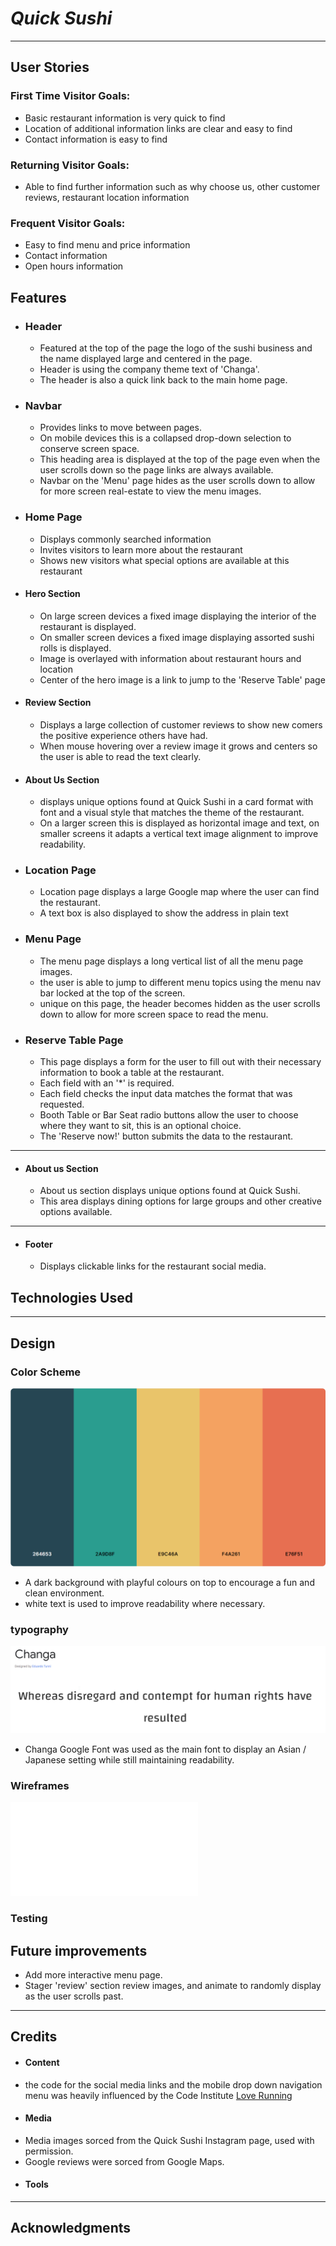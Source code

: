 # *Quick Sushi*
---
## User Stories

### First Time Visitor Goals:
*	Basic restaurant information is very quick to find
*	Location of additional information links are clear and easy to find
*	Contact information is easy to find

### Returning Visitor Goals:
*	Able to find further information such as why choose us, other customer reviews, restaurant location information

### Frequent Visitor Goals:
*	Easy to find menu and price information
*	Contact information 
*	Open hours information


## Features

+ ### Header
    * Featured at the top of the page the logo of the sushi business and the name displayed large and centered in the page.
    * Header is using the company theme text of 'Changa'.
    * The header is also a quick link back to the main home page.



+ ### Navbar
    * Provides links to move between pages.
    * On mobile devices this is a collapsed drop-down selection to conserve screen space. 
    * This heading area is displayed at the top of the page even when the user scrolls down so the page links are always available. 
    * Navbar on the 'Menu' page hides as the user scrolls down to allow for more screen real-estate to view the menu images.


+ ### Home Page
    * Displays commonly searched information
    * Invites visitors to learn more about the restaurant
    * Shows new visitors what special options are available at this restaurant


+ #### Hero Section
    * On large screen devices a fixed image displaying the interior of the restaurant is displayed.
    * On smaller screen devices a fixed image displaying assorted sushi rolls is displayed.
    * Image is overlayed with information about restaurant hours and location
    * Center of the hero image is a link to jump to the 'Reserve Table' page 


+ #### Review Section
    * Displays a large collection of customer reviews to show new comers the positive experience others have had. 
    * When mouse hovering over a review image it grows and centers so the user is able to read the text clearly. 


+ #### About Us Section
    * displays unique options found at Quick Sushi in a card format with font and a visual style that matches the theme of the restaurant. 
    * On a larger screen this is displayed as horizontal image and text, on smaller screens it adapts a vertical text image alignment to improve readability. 



+ ### Location Page
    * Location page displays a large Google map where the user can find the restaurant.
    * A text box is also displayed to show the address in plain text


+ ### Menu Page
    * The menu page displays a long vertical list of all the menu page images.
    * the user is able to jump to different menu topics using the menu nav bar locked at the top of the screen.
    * unique on this page, the header becomes hidden as the user scrolls down to allow for more screen space to read the menu.

+ ### Reserve Table Page
    * This page displays a form for the user to fill out with their necessary information to book a table at the restaurant.
    * Each field with an '*' is required.
    * Each field checks the input data matches the format that was requested.
    * Booth Table or Bar Seat radio buttons allow the user to choose where they want to sit, this is an optional choice.
    * The 'Reserve now!' button submits the data to the restaurant.

---
+ #### About us Section
    * About us section displays unique options found at Quick Sushi. 
    * This area displays dining options for large groups and other creative options available.

---
+ #### Footer

    * Displays clickable links for the restaurant social media.


## Technologies Used
---
## Design

### Color Scheme
 ![Color Pallet](assets/documentation/color_pallet.png)

 - A dark background with playful colours on top to encourage a fun and clean environment.
 - white text is used to improve readability where necessary. 


### typography
![Main Font](assets/documentation/main_font.png)
- Changa Google Font was used as the main font to display an Asian / Japanese setting while still maintaining readability.

### Wireframes
![Wire Frames](assets/documentation/QuickSushi_WireFrame_PDF.pdf)

### Testing







## Future improvements
 * Add more interactive menu page.
 * Stager 'review' section review images, and animate to randomly display as the user scrolls past.


---
## Credits

+ #### Content
 * the code for the social media links and the mobile drop down navigation menu was heavily influenced by the Code Institute [Love Running](https://github.com/Code-Institute-Org/love-running-2.0)



+ #### Media
 * Media images sorced from the Quick Sushi Instagram page, used with permission.
 * Google reviews were sorced from Google Maps. 


+ #### Tools

---

## Acknowledgments
